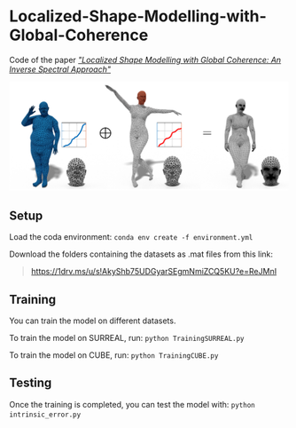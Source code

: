 # Localized-Shape-Modelling-with-Global-Coherence
Code of the paper [*"Localized Shape Modelling with Global Coherence: An Inverse Spectral Approach"*](https://arxiv.org/abs/2108.02161)

![Teaser](media/NewTeaserFull.png)

## Setup

Load the coda environment: 
    `conda env create -f environment.yml`

Download the folders containing the datasets as .mat files from this link:
> https://1drv.ms/u/s!AkyShb75UDGyarSEgmNmiZCQ5KU?e=ReJMnI

## Training

You can train the model on different datasets.

To train the model on SURREAL, run: `python TrainingSURREAL.py`
    
To train the model on CUBE, run: `python TrainingCUBE.py`

## Testing

Once the training is completed, you can test the model with: 
    `python intrinsic_error.py`
